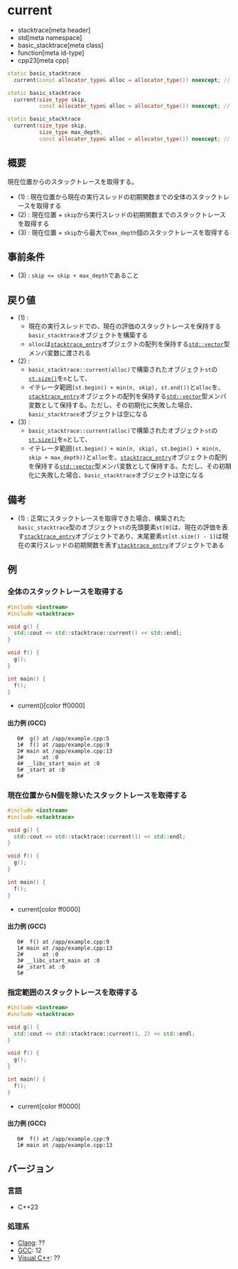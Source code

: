 # current
* stacktrace[meta header]
* std[meta namespace]
* basic_stacktrace[meta class]
* function[meta id-type]
* cpp23[meta cpp]

```cpp
static basic_stacktrace
  current(const allocator_type& alloc = allocator_type()) noexcept; // (1) C++23

static basic_stacktrace
  current(size_type skip,
          const allocator_type& alloc = allocator_type()) noexcept; // (2) C++23

static basic_stacktrace
  current(size_type skip,
          size_type max_depth,
          const allocator_type& alloc = allocator_type()) noexcept; // (3) C++23
```

## 概要
現在位置からのスタックトレースを取得する。

- (1) : 現在位置から現在の実行スレッドの初期関数までの全体のスタックトレースを取得する
- (2) : 現在位置 + `skip`から実行スレッドの初期関数までのスタックトレースを取得する
- (3) : 現在位置 + `skip`から最大で`max_depth`個のスタックトレースを取得する


## 事前条件
- (3) : `skip <= skip + max_depth`であること


## 戻り値
- (1) :
    - 現在の実行スレッドでの、現在の評価のスタックトレースを保持する`basic_stacktrace`オブジェクトを構築する
    - `alloc`は[`stacktrace_entry`](/reference/stacktrace/stacktrace_entry.md)オブジェクトの配列を保持する[`std::vector`](/reference/vector/vector.md)型メンバ変数に渡される
- (2) :
    - `basic_stacktrace::current(alloc)`で構築されたオブジェクト`st`の[`st.size()`](size.md)を`n`として、
    - イテレータ範囲`[st.begin() + min(n, skip), st.end())`と`alloc`を、[`stacktrace_entry`](/reference/stacktrace/stacktrace_entry.md)オブジェクトの配列を保持する[`std::vector`](/reference/vector/vector.md)型メンバ変数として保持する。ただし、その初期化に失敗した場合、`basic_stacktrace`オブジェクトは空になる
- (3) :
    - `basic_stacktrace::current(alloc)`で構築されたオブジェクト`st`の[`st.size()`](size.md)を`n`として、
    - イテレータ範囲`[st.begin() + min(n, skip), st.begin() + min(n, skip + max_depth))`と`alloc`を、[`stacktrace_entry`](/reference/stacktrace/stacktrace_entry.md)オブジェクトの配列を保持する[`std::vector`](/reference/vector/vector.md)型メンバ変数として保持する。ただし、その初期化に失敗した場合、`basic_stacktrace`オブジェクトは空になる


## 備考
- (1) : 正常にスタックトレースを取得できた場合、構築された`basic_stacktrace`型のオブジェクト`st`の先頭要素`st[0]`は、現在の評価を表す[`stacktrace_entry`](/reference/stacktrace/stacktrace_entry.md)オブジェクトであり、末尾要素`st[st.size() - 1]`は現在の実行スレッドの初期関数を表す[`stacktrace_entry`](/reference/stacktrace/stacktrace_entry.md)オブジェクトである


## 例
### 全体のスタックトレースを取得する
```cpp example
#include <iostream>
#include <stacktrace>

void g() {
  std::cout << std::stacktrace::current() << std::endl;
}

void f() {
  g();
}

int main() {
  f();
}
```
* current()[color ff0000]

#### 出力例 (GCC)
```
   0#  g() at /app/example.cpp:5
   1#  f() at /app/example.cpp:9
   2# main at /app/example.cpp:13
   3#      at :0
   4# __libc_start_main at :0
   5# _start at :0
   6# 
```

### 現在位置からN個を除いたスタックトレースを取得する
```cpp example
#include <iostream>
#include <stacktrace>

void g() {
  std::cout << std::stacktrace::current(1) << std::endl;
}

void f() {
  g();
}

int main() {
  f();
}
```
* current[color ff0000]

#### 出力例 (GCC)
```
   0#  f() at /app/example.cpp:9
   1# main at /app/example.cpp:13
   2#      at :0
   3# __libc_start_main at :0
   4# _start at :0
   5# 
```

### 指定範囲のスタックトレースを取得する
```cpp example
#include <iostream>
#include <stacktrace>

void g() {
  std::cout << std::stacktrace::current(1, 2) << std::endl;
}

void f() {
  g();
}

int main() {
  f();
}
```
* current[color ff0000]

#### 出力例 (GCC)
```
   0#  f() at /app/example.cpp:9
   1# main at /app/example.cpp:13
```


## バージョン
### 言語
- C++23

### 処理系
- [Clang](/implementation.md#clang): ??
- [GCC](/implementation.md#gcc): 12
- [Visual C++](/implementation.md#visual_cpp): ??
